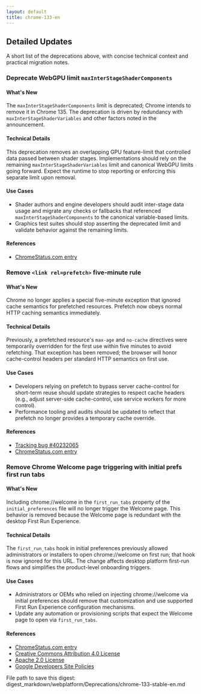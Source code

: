 ```yaml
---
layout: default
title: chrome-133-en
---
```


## Detailed Updates

A short list of the deprecations above, with concise technical context and practical migration notes.

### Deprecate WebGPU limit `maxInterStageShaderComponents`

#### What's New
The `maxInterStageShaderComponents` limit is deprecated; Chrome intends to remove it in Chrome 135. The deprecation is driven by redundancy with `maxInterStageShaderVariables` and other factors noted in the announcement.

#### Technical Details
This deprecation removes an overlapping GPU feature-limit that controlled data passed between shader stages. Implementations should rely on the remaining `maxInterStageShaderVariables` limit and canonical WebGPU limits going forward. Expect the runtime to stop reporting or enforcing this separate limit upon removal.

#### Use Cases
- Shader authors and engine developers should audit inter-stage data usage and migrate any checks or fallbacks that referenced `maxInterStageShaderComponents` to the canonical variable-based limits.
- Graphics test suites should stop asserting the deprecated limit and validate behavior against the remaining limits.

#### References
- [ChromeStatus.com entry](https://chromestatus.com/feature/4853767735083008)

### Remove `<link rel=prefetch>` five-minute rule

#### What's New
Chrome no longer applies a special five-minute exception that ignored cache semantics for prefetched resources. Prefetch now obeys normal HTTP caching semantics immediately.

#### Technical Details
Previously, a prefetched resource's `max-age` and `no-cache` directives were temporarily overridden for the first use within five minutes to avoid refetching. That exception has been removed; the browser will honor cache-control headers per standard HTTP semantics on first use.

#### Use Cases
- Developers relying on prefetch to bypass server cache-control for short-term reuse should update strategies to respect cache headers (e.g., adjust server-side cache-control, use service workers for more control).
- Performance tooling and audits should be updated to reflect that prefetch no longer provides a temporary cache override.

#### References
- [Tracking bug #40232065](https://issues.chromium.org/issues/40232065)
- [ChromeStatus.com entry](https://chromestatus.com/feature/5087526916718592)

### Remove Chrome Welcome page triggering with initial prefs first run tabs

#### What's New
Including chrome://welcome in the `first_run_tabs` property of the `initial_preferences` file will no longer trigger the Welcome page. This behavior is removed because the Welcome page is redundant with the desktop First Run Experience.

#### Technical Details
The `first_run_tabs` hook in initial preferences previously allowed administrators or installers to open chrome://welcome on first run; that hook is now ignored for this URL. The change affects desktop platform first-run flows and simplifies the product-level onboarding triggers.

#### Use Cases
- Administrators or OEMs who relied on injecting chrome://welcome via initial preferences should remove that customization and use supported First Run Experience configuration mechanisms.
- Update any automation or provisioning scripts that expect the Welcome page to open via `first_run_tabs`.

#### References
- [ChromeStatus.com entry](https://chromestatus.com/feature/5118328941838336)
- [Creative Commons Attribution 4.0 License](https://creativecommons.org/licenses/by/4.0/)
- [Apache 2.0 License](https://www.apache.org/licenses/LICENSE-2.0)
- [Google Developers Site Policies](https://developers.google.com/site-policies)

File path to save this digest:
digest_markdown/webplatform/Deprecations/chrome-133-stable-en.md
